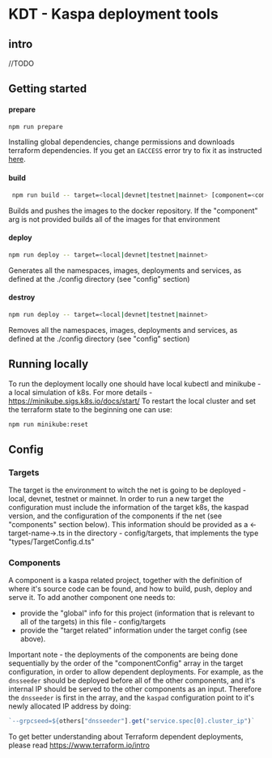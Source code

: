 # KDT - Kaspa deployment tools

## intro

//TODO

## Getting started

#### prepare

```bash
npm run prepare
```

Installing global dependencies, change permissions and downloads terraform dependencies. If you get an `EACCESS` error try to fix it as instructed [here](https://docs.npmjs.com/resolving-eacces-permissions-errors-when-installing-packages-globally).

#### build

```bash
 npm run build -- target=<local|devnet|testnet|mainnet> [component=<component>]
```

Builds and pushes the images to the docker repository. If the "component" arg is not provided builds all of the images for that environment

#### deploy

```bash
npm run deploy -- target=<local|devnet|testnet|mainnet>
```

Generates all the namespaces, images, deployments and services, as defined at the ./config directory (see "config" section)

#### destroy

```bash
npm run deploy -- target=<local|devnet|testnet|mainnet>
```

Removes all the namespaces, images, deployments and services, as defined at the ./config directory (see "config" section)

## Running locally

To run the deployment locally one should have local kubectl and minikube - a local simulation of k8s. For more details - https://minikube.sigs.k8s.io/docs/start/
To restart the local cluster and set the terraform state to the beginning one can use:

```bash
npm run minikube:reset
```

## Config

### Targets

The target is the environment to witch the net is going to be deployed - local, devnet, testnet or mainnet. In order to run a new target the configuration must include the information of the target k8s, the kaspad version, and the configuration of the components if the net (see "components" section below). This information should be provided as a <-target-name->.ts in the directory - config/targets, that implements the type "types/TargetConfig.d.ts"

### Components

A component is a kaspa related project, together with the definition of where it's source code can be found, and how to build, push, deploy and serve it. To add another component one needs to:

- provide the "global" info for this project (information that is relevant to all of the targets) in this file - config/targets
- provide the "target related" information under the target config (see above).

Important note - the deployments of the components are being done sequentially by the order of the "componentConfig" array in the target configuration, in order to allow dependent deployments. For example, as the `dnsseeder` should be deployed before all of the other components, and it's internal IP should be served to the other components as an input. Therefore the `dnsseeder` is first in the array, and the `kaspad` configuration point to it's newly allocated IP address by doing:

```ts
`--grpcseed=${others["dnsseeder"].get("service.spec[0].cluster_ip")`
```

To get better understanding about Terraform dependent deployments, please read https://www.terraform.io/intro

